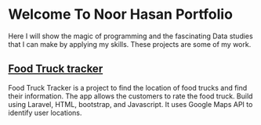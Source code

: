 # Welcome To Noor Hasan Portfolio
Here I will show the magic of programming and the fascinating Data studies that I can make by applying my skills. These projects are some of my work.


## [Food Truck tracker](https://github.com/NoorHasanAlsayed/Food_Truck_tracker)

Food Truck Tracker is a project to find the location of food trucks and find their information. The app allows the customers to rate the food truck. Build using Laravel, HTML, bootstrap, and Javascript. It uses Google Maps API to identify user locations.

